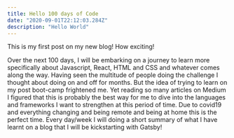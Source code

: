 ```yaml
---
title: Hello 100 days of Code
date: "2020-09-01T22:12:03.284Z"
description: "Hello World"
---
```


This is my first post on my new  blog! How exciting!

Over the next 100 days, I will be embarking on a journey to learn more specifically about Javascript, React, HTML and CSS and whatever comes along the way.
Having seen the multitude of people doing the challenge I thought about doing on and off for months. But the idea of trying to learn on my post boot-camp frightened me.
Yet reading so many articles on Medium I figured that this is probably the best way for me to dive into the languages and frameworks I want to strengthen at this period of time. Due to covid19 and everything changing and being remote and being at home this is the perfect time.
Every day/week I will doing a short summary of what I have learnt on a blog that I will be kickstarting with Gatsby!